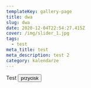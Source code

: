 ```yaml
---
templateKey: gallery-page
title: dwa
slug: dwa
date: 2020-12-04T22:54:27.415Z
cover: /img/slider_1.jpg
tags:
  - test
meta_title: test
meta_description: test 2
category: kalendarze
---
```

Test <button class="button-green">przycisk</button>
